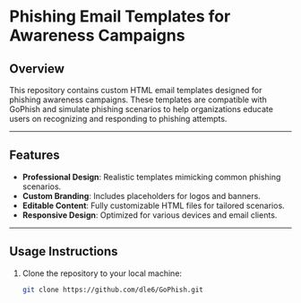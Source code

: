 # **Phishing Email Templates for Awareness Campaigns**

## **Overview**
This repository contains custom HTML email templates designed for phishing awareness campaigns. These templates are compatible with GoPhish and simulate phishing scenarios to help organizations educate users on recognizing and responding to phishing attempts.

---

## **Features**
- **Professional Design**: Realistic templates mimicking common phishing scenarios.
- **Custom Branding**: Includes placeholders for logos and banners.
- **Editable Content**: Fully customizable HTML files for tailored scenarios.
- **Responsive Design**: Optimized for various devices and email clients.

---

## **Usage Instructions**
1. Clone the repository to your local machine:
   ```bash
   git clone https://github.com/dle6/GoPhish.git
